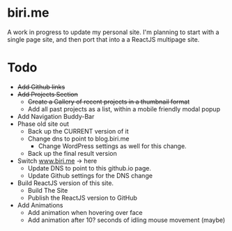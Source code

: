 # biri.me

A work in progress to update my personal site.
I'm planning to start with a single page site, and then port that into a a ReactJS multipage site.

# Todo
* ~~Add Github links~~
* ~~Add Projects Section~~
  * ~~Create a Gallery of recent projects in a thumbnail format~~
  * Add all past projects as a list, within a mobile friendly modal popup
* Add Navigation Buddy-Bar
* Phase old site out
  * Back up the CURRENT version of it
  * Change dns to point to blog.biri.me
    * Change WordPress settings as well for this change.
  * Back up the final result version
* Switch www.biri.me -> here
  * Update DNS to point to this github.io page.
  * Update Github settings for the DNS change
* Build ReactJS version of this site.
  * Build The Site
  * Publish the ReactJS version to GitHub
* Add Animations
  * Add animation when hovering over face
  * Add animation after 10? seconds of idling mouse movement (maybe)